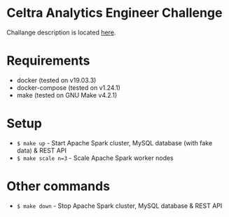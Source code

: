 # Celtra Analytics Engineer Challenge
Challange description is located [here](https://gist.github.com/anzebrvar/6b137727997c1e20bcd67c92666cbafd).

# Requirements
- docker (tested on v19.03.3)
- docker-compose (tested on v1.24.1)
- make (tested on GNU Make v4.2.1)

# Setup
- `$ make up`             - Start Apache Spark cluster, MySQL database (with fake data) & REST API
- `$ make scale n=3`      - Scale Apache Spark worker nodes


# Other commands
- `$ make down`           - Stop Apache Spark cluster, MySQL database & REST API